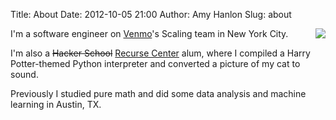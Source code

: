 Title: About
Date: 2012-10-05 21:00
Author: Amy Hanlon
Slug: about

<img style="float:right; padding-left:10px" src="|filename|/images/me_white_bg.jpg" />

I'm a software engineer on [Venmo](https://venmo.com/)'s Scaling team in New York City.

I'm also a ~~Hacker School~~ [Recurse Center](https://www.recurse.com/) alum, where I compiled a Harry Potter-themed Python interpreter and converted a picture of my cat to sound.

Previously I studied pure math and did some data analysis and machine learning in Austin, TX.

